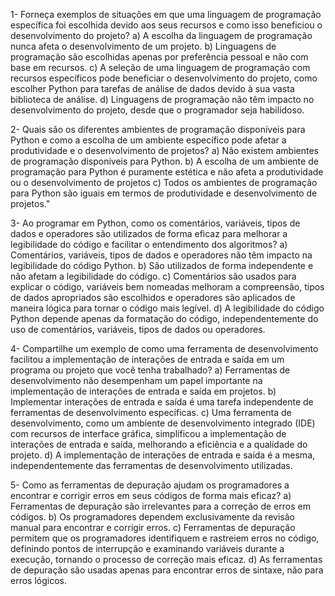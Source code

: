 1- Forneça exemplos de situações em que uma linguagem de programação específica foi escolhida devido aos seus recursos e como isso beneficiou o desenvolvimento do projeto?
a) A escolha da linguagem de programação nunca afeta o desenvolvimento de um projeto.
b) Linguagens de programação são escolhidas apenas por preferência pessoal e não com base em recursos.
c) A seleção de uma linguagem de programação com recursos específicos pode beneficiar o desenvolvimento do projeto, como escolher Python para tarefas de análise de dados devido à sua vasta biblioteca de análise.
d) Linguagens de programação não têm impacto no desenvolvimento do projeto, desde que o programador seja habilidoso.

2- Quais são os diferentes ambientes de programação disponíveis para Python e como a escolha de um ambiente específico pode afetar a produtividade e o desenvolvimento de projetos?
a) Não existem ambientes de programação disponíveis para Python.
b) A escolha de um ambiente de programação para Python é puramente estética e não afeta a produtividade ou o desenvolvimento de projetos
c) Todos os ambientes de programação para Python são iguais em termos de produtividade e desenvolvimento de projetos."

3- Ao programar em Python, como os comentários, variáveis, tipos de dados e operadores são utilizados de forma eficaz para melhorar a legibilidade do código e facilitar o entendimento dos algoritmos?
a) Comentários, variáveis, tipos de dados e operadores não têm impacto na legibilidade do código Python.
b) São utilizados de forma independente e não afetam a legibilidade do código.
c) Comentários são usados para explicar o código, variáveis bem nomeadas melhoram a compreensão, tipos de dados apropriados são escolhidos e operadores são aplicados de maneira lógica para tornar o código mais legível.
d) A legibilidade do código Python depende apenas da formatação do código, independentemente do uso de comentários, variáveis, tipos de dados ou operadores.

4- Compartilhe um exemplo de como uma ferramenta de desenvolvimento facilitou a implementação de interações de entrada e saída em um programa ou projeto que você tenha trabalhado?
a) Ferramentas de desenvolvimento não desempenham um papel importante na implementação de interações de entrada e saída em projetos.
b) Implementar interações de entrada e saída é uma tarefa independente de ferramentas de desenvolvimento específicas.
c) Uma ferramenta de desenvolvimento, como um ambiente de desenvolvimento integrado (IDE) com recursos de interface gráfica, simplificou a implementação de interações de entrada e saída, melhorando a eficiência e a qualidade do projeto.
d) A implementação de interações de entrada e saída é a mesma, independentemente das ferramentas de desenvolvimento utilizadas.

5- Como as ferramentas de depuração ajudam os programadores a encontrar e corrigir erros em seus códigos de forma mais eficaz?
a) Ferramentas de depuração são irrelevantes para a correção de erros em códigos.
b) Os programadores dependem exclusivamente da revisão manual para encontrar e corrigir erros.
c) Ferramentas de depuração permitem que os programadores identifiquem e rastreiem erros no código, definindo pontos de interrupção e examinando variáveis durante a execução, tornando o processo de correção mais eficaz.
d) As ferramentas de depuração são usadas apenas para encontrar erros de sintaxe, não para erros lógicos.


